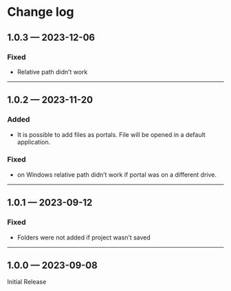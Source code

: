 # Change log

## 1.0.3 — 2023-12-06

### **Fixed**

* Relative path didn’t work

***

## 1.0.2 — 2023-11-20

### **Added**

* It is possible to add files as portals. File will be opened in a default application.

### **Fixed**

* on Windows relative path didn’t work if portal was on a different drive.

***

## 1.0.1 — 2023-09-12

### **Fixed**

* Folders were not added if project wasn’t saved

***

## 1.0.0 — 2023-09-08

Initial Release
